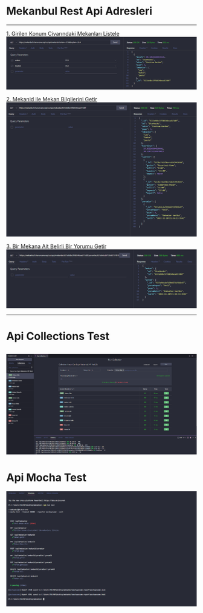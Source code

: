 # Mekanbul Rest Api Adresleri
---
[1. Girilen Konum Civarındaki Mekanları Listele](https://mekanbul5.haruncane.repl.co/api/mekanlar?enlem=37.8&boylam=35.4)
![](resimler/mekanlariListele.png)

[2. Mekanid ile Mekan Bilgilerini Getir](https://mekanbul5.haruncane.repl.co/api/mekanlar/637a9dbc5ffd034bead17d0f)
![](resimler/mekanGetir.png)

[3. Bir Mekana Ait Belirli Bir Yorumu Getir](https://mekanbul5.haruncane.repl.co/api/mekanlar/637a9dbc5ffd034bead17d0f/yorumlar/637a9dcdaf150dd731f81b47)
![](resimler/yorumGetir.png)

---
# Api Collections Test
![Collections Test](resimler/apiCollectionsTest.png)
---
# Api Mocha Test
![Collections Test](resimler/apiMochaTest.png)
